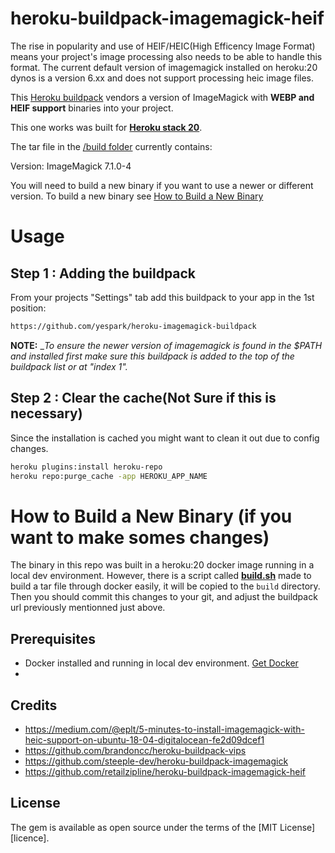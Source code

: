 heroku-buildpack-imagemagick-heif
=================================

The rise in popularity and use of HEIF/HEIC(High Efficency Image Format) means your project's image processing also needs to be able to handle this format.
The current default version of imagemagick installed on heroku:20 dynos is a version 6.xx and does not support processing heic image files.

This [Heroku buildpack](https://devcenter.heroku.com/articles/buildpacks) vendors a version of ImageMagick with **WEBP and HEIF support** binaries into your project.

This one works was built for [**Heroku stack 20**](https://devcenter.heroku.com/articles/stack).

The tar file in the [/build folder](./build) currently contains: 

Version: ImageMagick 7.1.0-4

You will need to build a new binary if you want to use a newer or different version. To build a new binary see [How to Build a New Binary](#how-to-build-a-new-binary)

# Usage
## Step 1 : Adding the buildpack

From your projects "Settings" tab add this buildpack to your app in the 1st position:

```bash
https://github.com/yespark/heroku-imagemagick-buildpack
```
**NOTE:** __To ensure the newer version of imagemagick is found in the $PATH and installed first make sure this buildpack is added to the top of the buildpack list or at "index 1"._


## Step 2 : Clear the cache(__Not Sure if this is necessary__)
Since the installation is cached you might want to clean it out due to config changes.

```bash
heroku plugins:install heroku-repo
heroku repo:purge_cache -app HEROKU_APP_NAME
```

# How to Build a New Binary (if you want to make somes changes)

The binary in this repo was built in a heroku:20 docker image running in a local dev environment.
However, there is a script called [**build.sh**](./build.sh) made to build a tar file through docker easily, it will be copied to the `build` directory. Then you should commit this changes to your git, and adjust the buildpack url previously mentionned just above.

## Prerequisites
- Docker installed and running in local dev environment. [Get Docker](https://docs.docker.com/get-docker/)
- 
## Credits
- https://medium.com/@eplt/5-minutes-to-install-imagemagick-with-heic-support-on-ubuntu-18-04-digitalocean-fe2d09dcef1
- https://github.com/brandoncc/heroku-buildpack-vips
- https://github.com/steeple-dev/heroku-buildpack-imagemagick
- https://github.com/retailzipline/heroku-buildpack-imagemagick-heif

## License
The gem is available as open source under the terms of the [MIT License][licence].
